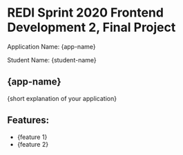 # REDI Sprint 2020 Frontend Development 2, Final Project

Application Name: {app-name}

Student Name: {student-name}

## {app-name}

{short explanation of your application}

## Features:

- {feature 1}
- {feature 2}
